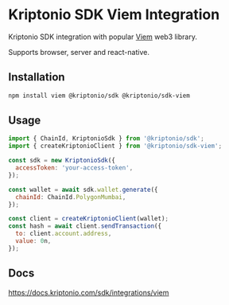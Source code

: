 # Kriptonio SDK Viem Integration

Kriptonio SDK integration with popular [Viem](https://viem.sh) web3 library.

Supports browser, server and react-native.

## Installation

```bash
npm install viem @kriptonio/sdk @kriptonio/sdk-viem
```

## Usage

```js
import { ChainId, KriptonioSdk } from '@kriptonio/sdk';
import { createKriptonioClient } from '@kriptonio/sdk-viem';

const sdk = new KriptonioSdk({
  accessToken: 'your-access-token',
});

const wallet = await sdk.wallet.generate({
  chainId: ChainId.PolygonMumbai,
});

const client = createKriptonioClient(wallet);
const hash = await client.sendTransaction({
  to: client.account.address,
  value: 0n,
});
```

## Docs

https://docs.kriptonio.com/sdk/integrations/viem